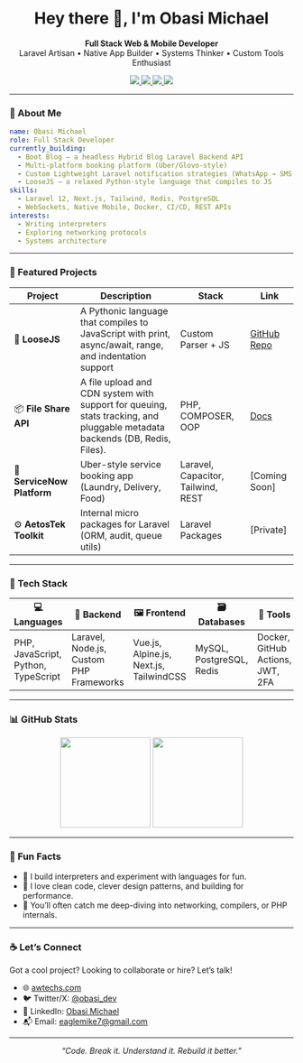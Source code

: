 
<h1 align="center">Hey there 👋, I'm Obasi Michael</h1>

<p align="center">
  <b>Full Stack Web & Mobile Developer</b> <br>
  Laravel Artisan • Native App Builder • Systems Thinker • Custom Tools Enthusiast
</p>

<p align="center">
  <a href="https://linkedin.com/in/lordeagle" target="_blank">
    <img src="https://img.shields.io/badge/LinkedIn-Obasi%20Michael-blue?style=flat&logo=linkedin" />
  </a>
  <a href="https://twitter.com/return_bird" target="_blank">
    <img src="https://img.shields.io/badge/Twitter-@return_bird-1DA1F2?style=flat&logo=twitter" />
  </a>
  <a href="mailto:eaglemike7@gmail.com" target="_blank">
    <img src="https://img.shields.io/badge/Email-Contact_Me-red?style=flat&logo=gmail" />
  </a>
  <a href="https://awtechs.com" target="_blank">
    <img src="https://img.shields.io/badge/Website-awtechs.com-black?style=flat&logo=firefox-browser" />
  </a>
</p>

---

### 🧠 About Me

```yaml
name: Obasi Michael
role: Full Stack Developer
currently_building: 
  - Boot Blog — a headless Hybrid Blog Laravel Backend API
  - Multi-platform booking platform (Uber/Glovo-style)
  - Custom Lightweight Laravel notification strategies (WhatsApp → SMS fallback)
  - LooseJS — a relaxed Python-style language that compiles to JS
skills: 
  - Laravel 12, Next.js, Tailwind, Redis, PostgreSQL
  - WebSockets, Native Mobile, Docker, CI/CD, REST APIs
interests:
  - Writing interpreters
  - Exploring networking protocols
  - Systems architecture
```

---

### 🚀 Featured Projects

| Project | Description | Stack | Link |
|--------|-------------|-------|------|
| 🔧 **LooseJS** | A Pythonic language that compiles to JavaScript with print, async/await, range, and indentation support | Custom Parser + JS | [GitHub Repo](https://github.com/Lordeagle4/LooseJS) |
| 📦 **File Share API** | A file upload and CDN system with support for queuing, stats tracking, and pluggable metadata backends (DB, Redis, Files). |PHP, COMPOSER, OOP | [Docs](https://github.com/Lordeagle4/File-Sharing-API) |
| 📱 **ServiceNow Platform** | Uber-style service booking app (Laundry, Delivery, Food) | Laravel, Capacitor, Tailwind, REST | [Coming Soon] |
| ⚙️ **AetosTek Toolkit** | Internal micro packages for Laravel (ORM, audit, queue utils) | Laravel Packages | [Private] |

---

### 🧰 Tech Stack

<div align="center">

| 💻 Languages | 🧱 Backend | 🖼️ Frontend | 🗃️ Databases | 🔧 Tools |
|--------------|-----------|------------|--------------|-----------|
| PHP, JavaScript, Python, TypeScript | Laravel, Node.js, Custom PHP Frameworks | Vue.js, Alpine.js, Next.js, TailwindCSS | MySQL, PostgreSQL, Redis | Docker, GitHub Actions, JWT, 2FA |

</div>

---

### 📊 GitHub Stats

<div align="center">
  <img src="https://github-readme-stats.vercel.app/api?username=lordeagle4&show_icons=true&theme=tokyonight&hide_title=true" height="160"/>
  <img src="https://github-readme-streak-stats.herokuapp.com/?user=lordeagle4&theme=tokyonight" height="160"/>
</div>

---

### 🧩 Fun Facts

- 🧪 I build interpreters and experiment with languages for fun.
- 🤝 I love clean code, clever design patterns, and building for performance.
- 🧠 You’ll often catch me deep-diving into networking, compilers, or PHP internals.

---

### ☕ Let’s Connect

Got a cool project? Looking to collaborate or hire? Let’s talk!

- 🌐 [awtechs.com](https://awtechs.com)  
- 🐦 Twitter/X: [@obasi_dev](https://twitter.com/@return_bird)  
- 💼 LinkedIn: [Obasi Michael](https://linkedin.com/in/lordeagle)  
- 📬 Email: [eaglemike7@gmail.com](mailto:eaglemike7@gmail.com)

---

<p align="center">
  <i>“Code. Break it. Understand it. Rebuild it better.”</i>
</p>
